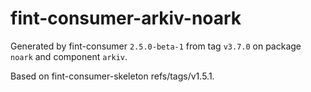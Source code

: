# fint-consumer-arkiv-noark

Generated by fint-consumer `2.5.0-beta-1` from tag `v3.7.0` on package `noark` and component `arkiv`.

Based on fint-consumer-skeleton refs/tags/v1.5.1.
